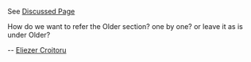 See [Discussed
Page](https://wiki.squid-cache.org/KnowledgeBase/Benchmarks/Discussion/KnowledgeBase/Benchmarks#)

How do we want to refer the Older section? one by one? or leave it as is
under Older?

\-- [Eliezer
Croitoru](https://wiki.squid-cache.org/KnowledgeBase/Benchmarks/Discussion/Eliezer%20Croitoru#)

